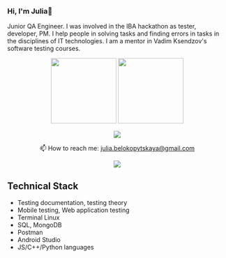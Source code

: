 ### Hi, I'm Julia👋
Junior QA Engineer. I was involved in the IBA hackathon as tester, developer, PM. I help people in solving tasks and finding errors in tasks in the disciplines of IT technologies. I am a mentor in Vadim Ksendzov's software testing courses.
<p align='center'>
   <a href="https://github-readme-stats.vercel.app/api?username=JuliaBelokopytskaya&show_icons=true&count_private=true">
       <img height=150 src="https://github-readme-stats.vercel.app/api?username=JuliaBelokopytskaya&show_icons=true&count_private=true"/></a>
   <a href="https://github.com/JuliaBelokopytskaya/github-readme-stats">
       <img height=150 src="https://github-readme-stats.vercel.app/api/top-langs/?username=JuliaBelokopytskaya&layout=compact"/></a>
</p>
<p align='center'>
   <a href="https://www.linkedin.com/in/julia-belokopytskaya/">
       <img src="https://img.shields.io/badge/linkedin-%230077B5.svg?&style=for-the-badge&logo=linkedin&logoColor=white"/>
   </a>
</p>
<p align='center'>
   📫 How to reach me: <a href='mailto:julia.belokopytskaya@gmail.com'>julia.belokopytskaya@gmail.com</a>
</p>
<p align='center'>
   <a href="https://drive.google.com/file/d/1FrHqRb0RR4r8TQR18q2S9_PsCrDGAPgR/view?usp=sharing">
      <img src="https://drive.google.com/file/d/1yNYpj1jzci431uUsK3yrBozIKi8mMMJs/view?usp=sharing">
   </a>
</p>

## Technical Stack
* Testing documentation, testing theory
* Mobile testing, Web application testing
* Terminal Linux 
* SQL, MongoDB  
* Postman  
* Android Studio  
* JS/C++/Python languages    

